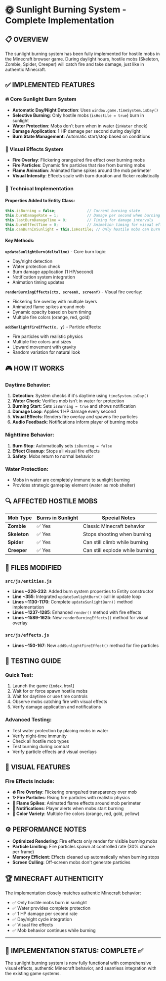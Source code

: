 # 🌞 Sunlight Burning System - Complete Implementation

## 📋 OVERVIEW
The sunlight burning system has been fully implemented for hostile mobs in the Minecraft browser game. During daylight hours, hostile mobs (Skeleton, Zombie, Spider, Creeper) will catch fire and take damage, just like in authentic Minecraft.

## ✅ IMPLEMENTED FEATURES

### 🔥 Core Sunlight Burn System
- **Automatic Day/Night Detection**: Uses `window.game.timeSystem.isDay()` 
- **Selective Burning**: Only hostile mobs (`isHostile = true`) burn in sunlight
- **Water Protection**: Mobs don't burn when in water (`inWater` check)
- **Damage Application**: 1 HP damage per second during daylight
- **Burn State Management**: Automatic start/stop based on conditions

### 🎨 Visual Effects System
- **Fire Overlay**: Flickering orange/red fire effect over burning mobs
- **Fire Particles**: Dynamic fire particles that rise from burning mobs
- **Flame Animation**: Animated flame spikes around the mob perimeter
- **Visual Intensity**: Effects scale with burn duration and flicker realistically

### 🔧 Technical Implementation

#### Properties Added to Entity Class:
```javascript
this.isBurning = false;              // Current burning state
this.burnDamageRate = 1;             // Damage per second when burning
this.lastBurnDamageTime = 0;         // Timing for damage intervals
this.burnEffectTime = 0;             // Animation timing for visual effects
this.canBurnInSunlight = this.isHostile; // Only hostile mobs can burn
```

#### Key Methods:

**`updateSunlightBurn(deltaTime)`** - Core burn logic:
- Day/night detection
- Water protection check
- Burn damage application (1 HP/second)
- Notification system integration
- Animation timing updates

**`renderBurningEffects(ctx, screenX, screenY)`** - Visual fire overlay:
- Flickering fire overlay with multiple layers
- Animated flame spikes around mob
- Dynamic opacity based on burn timing
- Multiple fire colors (orange, red, gold)

**`addSunlightFireEffect(x, y)`** - Particle effects:
- Fire particles with realistic physics
- Multiple fire colors and sizes
- Upward movement with gravity
- Random variation for natural look

## 🎮 HOW IT WORKS

### Daytime Behavior:
1. **Detection**: System checks if it's daytime using `timeSystem.isDay()`
2. **Water Check**: Verifies mob isn't in water for protection
3. **Burning Start**: Sets `isBurning = true` and shows notification
4. **Damage Loop**: Applies 1 HP damage every second
5. **Visual Effects**: Renders fire overlay and spawns fire particles
6. **Audio Feedback**: Notifications inform player of burning mobs

### Nighttime Behavior:
1. **Burn Stop**: Automatically sets `isBurning = false`
2. **Effect Cleanup**: Stops all visual fire effects
3. **Safety**: Mobs return to normal behavior

### Water Protection:
- Mobs in water are completely immune to sunlight burning
- Provides strategic gameplay element (water as mob shelter)

## 🔍 AFFECTED HOSTILE MOBS

| Mob Type | Burns in Sunlight | Special Notes |
|----------|-------------------|---------------|
| **Zombie** | ✅ Yes | Classic Minecraft behavior |
| **Skeleton** | ✅ Yes | Stops shooting when burning |
| **Spider** | ✅ Yes | Can still climb while burning |
| **Creeper** | ✅ Yes | Can still explode while burning |

## 📂 FILES MODIFIED

### `src/js/entities.js`
- **Lines ~226-232**: Added burn system properties to Entity constructor
- **Line ~355**: Integrated `updateSunlightBurn()` call in update loop
- **Lines ~1130-1170**: Complete `updateSunlightBurn()` method implementation
- **Lines ~1237-1285**: Enhanced `render()` method with fire effects
- **Lines ~1589-1625**: New `renderBurningEffects()` method for visual overlay

### `src/js/effects.js`
- **Lines ~150-167**: New `addSunlightFireEffect()` method for fire particles

## 🎯 TESTING GUIDE

### Quick Test:
1. Launch the game (`index.html`)
2. Wait for or force spawn hostile mobs
3. Wait for daytime or use time controls
4. Observe mobs catching fire with visual effects
5. Verify damage application and notifications

### Advanced Testing:
- Test water protection by placing mobs in water
- Verify night-time immunity
- Check all hostile mob types
- Test burning during combat
- Verify particle effects and visual overlays

## 🌟 VISUAL FEATURES

### Fire Effects Include:
- **🔥 Fire Overlay**: Flickering orange/red transparency over mob
- **✨ Fire Particles**: Rising fire particles with realistic physics  
- **💫 Flame Spikes**: Animated flame effects around mob perimeter
- **📳 Notifications**: Player alerts when mobs start burning
- **🎨 Color Variety**: Multiple fire colors (orange, red, gold, yellow)

## ⚙️ PERFORMANCE NOTES

- **Optimized Rendering**: Fire effects only render for visible burning mobs
- **Particle Limiting**: Fire particles spawn at controlled rate (30% chance per frame)
- **Memory Efficient**: Effects cleaned up automatically when burning stops
- **Screen Culling**: Off-screen mobs don't generate particles

## 🏆 MINECRAFT AUTHENTICITY

The implementation closely matches authentic Minecraft behavior:
- ✅ Only hostile mobs burn in sunlight
- ✅ Water provides complete protection
- ✅ 1 HP damage per second rate
- ✅ Day/night cycle integration
- ✅ Visual fire effects
- ✅ Mob behavior continues while burning

---

## 🎉 IMPLEMENTATION STATUS: COMPLETE ✅

The sunlight burning system is now fully functional with comprehensive visual effects, authentic Minecraft behavior, and seamless integration with the existing game systems.
